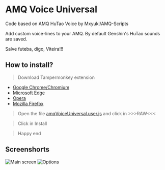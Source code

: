 # AMQ Voice Universal

Code based on AMQ HuTao Voice by Mxyuki/AMQ-Scripts

Add custom voice-lines to your AMQ. By default Genshin's HuTao sounds are saved.

Salve futeba, digo, Viteira!!!

## How to install?

> Download Tampermonkey extension
- [Google Chrome/Chromium](https://chrome.google.com/webstore/detail/tampermonkey/dhdgffkkebhmkfjojejmpbldmpobfkfo?hl=pt)
- [Microsoft Edge](https://microsoftedge.microsoft.com/addons/detail/tampermonkey/iikmkjmpaadaobahmlepeloendndfphd)
- [Opera](https://addons.opera.com/pt-br/extensions/details/tampermonkey-beta/)
- [Mozilla Firefox](https://addons.mozilla.org/pt-BR/firefox/addon/tampermonkey/)

> Open the file [amqVoiceUniversal.user.js](https://github.com/43D/amqVoiceUniversal/blob/main/amqVoiceUniversal.user.js) and click in >>>RAW<<<

> Click in Install

> Happy end

## Screenshorts

![Main screen](https://media.discordapp.net/attachments/1027672464437805127/1071234490367742042/image.png)
![Options](https://media.discordapp.net/attachments/1027672464437805127/1071234536534446090/image.png)

